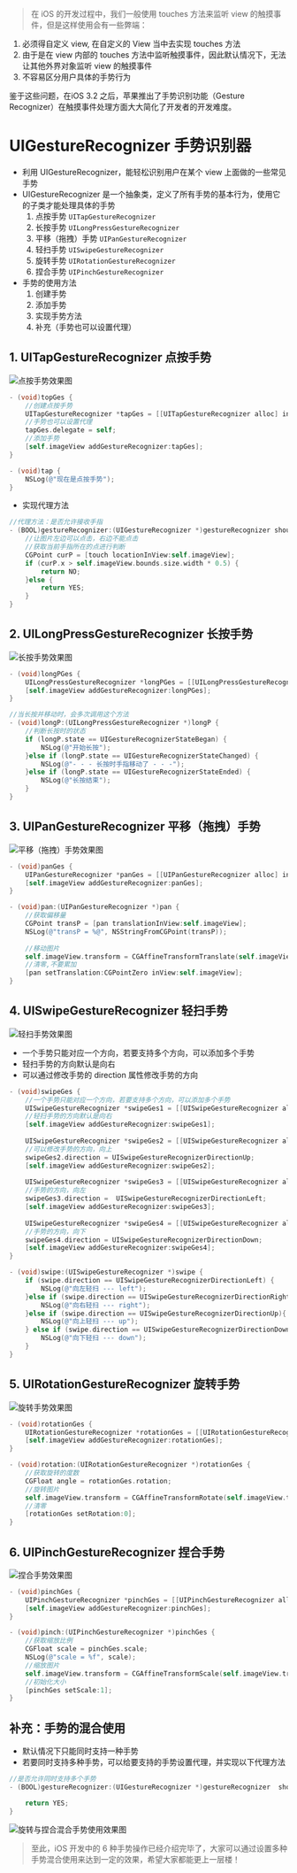 > 在 iOS 的开发过程中，我们一般使用 touches 方法来监听 view 的触摸事件，但是这样使用会有一些弊端：

1. 必须得自定义 view, 在自定义的 View 当中去实现 touches 方法
2. 由于是在 view 内部的 touches 方法中监听触摸事件，因此默认情况下，无法让其他外界对象监听 view 的触摸事件
3. 不容易区分用户具体的手势行为
	

鉴于这些问题，在iOS 3.2 之后，苹果推出了手势识别功能（Gesture Recognizer）在触摸事件处理方面大大简化了开发者的开发难度。

# UIGestureRecognizer 手势识别器

- 利用 UIGestureRecognizer，能轻松识别用户在某个 view 上面做的一些常见手势
- UIGestureRecognizer 是一个抽象类，定义了所有手势的基本行为，使用它的子类才能处理具体的手势
    1. 点按手势 `UITapGestureRecognizer`
    2. 长按手势 `UILongPressGestureRecognizer`
    3. 平移（拖拽）手势 `UIPanGestureRecognizer`
    4. 轻扫手势 `UISwipeGestureRecognizer`
    5. 旋转手势 `UIRotationGestureRecognizer`
    6. 捏合手势 `UIPinchGestureRecognizer`
- 手势的使用方法
    1. 创建手势
    2. 添加手势
    3. 实现手势方法
    4. 补充（手势也可以设置代理）

## 1. UITapGestureRecognizer 点按手势

![点按手势效果图](https://tva1.sinaimg.cn/large/006y8mN6gy1g8qtug35xzg30h80atn0s.gif)

```objective-c
- (void)topGes {
    //创建点按手势
    UITapGestureRecognizer *tapGes = [[UITapGestureRecognizer alloc] initWithTarget:self action:@selector(tap)];
    //手势也可以设置代理
    tapGes.delegate = self;
    //添加手势
    [self.imageView addGestureRecognizer:tapGes];
}

- (void)tap {
    NSLog(@"现在是点按手势");
}
```

- 实现代理方法

```objective-c
//代理方法：是否允许接收手指
- (BOOL)gestureRecognizer:(UIGestureRecognizer *)gestureRecognizer shouldReceiveTouch:(UITouch *)touch {
    //让图片左边可以点击，右边不能点击
    //获取当前手指所在的点进行判断
    CGPoint curP = [touch locationInView:self.imageView];
    if (curP.x > self.imageView.bounds.size.width * 0.5) {
        return NO;
    }else {
        return YES;
    }
}
```

## 2. UILongPressGestureRecognizer 长按手势

![长按手势效果图](https://tva1.sinaimg.cn/large/006y8mN6gy1g8qtugzhrzg30h80atk7r.gif)

```objective-c
- (void)longPGes {
    UILongPressGestureRecognizer *longPGes = [[UILongPressGestureRecognizer alloc]initWithTarget:self action:@selector(longP:)];
    [self.imageView addGestureRecognizer:longPGes];
}

//当长按并移动时，会多次调用这个方法
- (void)longP:(UILongPressGestureRecognizer *)longP {
    //判断长按时的状态
    if (longP.state == UIGestureRecognizerStateBegan) {
        NSLog(@"开始长按");
    }else if (longP.state == UIGestureRecognizerStateChanged) {
        NSLog(@"- - - 长按时手指移动了 - - -");
    }else if (longP.state == UIGestureRecognizerStateEnded) {
        NSLog(@"长按结束");
    }
}
```

## 3. UIPanGestureRecognizer 平移（拖拽）手势

![平移（拖拽）手势效果图](https://tva1.sinaimg.cn/large/006y8mN6gy1g8qtuijey7g30f50adb29.gif)

```objective-c
- (void)panGes {
    UIPanGestureRecognizer *panGes = [[UIPanGestureRecognizer alloc] initWithTarget:self action:@selector(pan:)];
    [self.imageView addGestureRecognizer:panGes];
}

- (void)pan:(UIPanGestureRecognizer *)pan {
    //获取偏移量
    CGPoint transP = [pan translationInView:self.imageView];
    NSLog(@"transP = %@", NSStringFromCGPoint(transP));
    
    //移动图片
    self.imageView.transform = CGAffineTransformTranslate(self.imageView.transform, transP.x, transP.y);
    //清零,不要累加
    [pan setTranslation:CGPointZero inView:self.imageView];
}
```

## 4. UISwipeGestureRecognizer 轻扫手势

![轻扫手势效果图](https://tva1.sinaimg.cn/large/006y8mN6gy1g8qtujrjmng30f5092jz2.gif)

- 一个手势只能对应一个方向，若要支持多个方向，可以添加多个手势
- 轻扫手势的方向默认是向右
- 可以通过修改手势的 direction 属性修改手势的方向

```objective-c
- (void)swipeGes {
    //一个手势只能对应一个方向，若要支持多个方向，可以添加多个手势
    UISwipeGestureRecognizer *swipeGes1 = [[UISwipeGestureRecognizer alloc] initWithTarget:self action:@selector(swipe:)];
    //轻扫手势的方向默认是向右
    [self.imageView addGestureRecognizer:swipeGes1];
    
    UISwipeGestureRecognizer *swipeGes2 = [[UISwipeGestureRecognizer alloc] initWithTarget:self action:@selector(swipe:)];
    //可以修改手势的方向，向上
    swipeGes2.direction = UISwipeGestureRecognizerDirectionUp;
    [self.imageView addGestureRecognizer:swipeGes2];
    
    UISwipeGestureRecognizer *swipeGes3 = [[UISwipeGestureRecognizer alloc] initWithTarget:self action:@selector(swipe:)];
    //手势的方向，向左
    swipeGes3.direction =  UISwipeGestureRecognizerDirectionLeft;
    [self.imageView addGestureRecognizer:swipeGes3];
    
    UISwipeGestureRecognizer *swipeGes4 = [[UISwipeGestureRecognizer alloc] initWithTarget:self action:@selector(swipe:)];
    //手势的方向，向下
    swipeGes4.direction = UISwipeGestureRecognizerDirectionDown;
    [self.imageView addGestureRecognizer:swipeGes4];
}

- (void)swipe:(UISwipeGestureRecognizer *)swipe {
    if (swipe.direction == UISwipeGestureRecognizerDirectionLeft) {
        NSLog(@"向左轻扫 --- left");
    }else if (swipe.direction == UISwipeGestureRecognizerDirectionRight){
        NSLog(@"向右轻扫 --- right");
    }else if (swipe.direction == UISwipeGestureRecognizerDirectionUp){
        NSLog(@"向上轻扫 --- up");
    } else if (swipe.direction == UISwipeGestureRecognizerDirectionDown) {
        NSLog(@"向下轻扫 --- down");
    }
}
```

## 5. UIRotationGestureRecognizer 旋转手势

![旋转手势效果图](https://tva1.sinaimg.cn/large/006y8mN6gy1g8qtulaw7zg30f50adx6p.gif)

```objective-c
- (void)rotationGes {
    UIRotationGestureRecognizer *rotationGes = [[UIRotationGestureRecognizer alloc] initWithTarget:self action:@selector(rotation:)];
    [self.imageView addGestureRecognizer:rotationGes];
}

- (void)rotation:(UIRotationGestureRecognizer *)rotationGes {
    //获取旋转的度数
    CGFloat angle = rotationGes.rotation;
    //旋转图片
    self.imageView.transform = CGAffineTransformRotate(self.imageView.transform, angle);
    //清零
    [rotationGes setRotation:0];
}
```

## 6. UIPinchGestureRecognizer 捏合手势

![捏合手势效果图](https://tva1.sinaimg.cn/large/006y8mN6gy1g8qtuprnfvg30f50ad1kx.gif)

```objective-c
- (void)pinchGes {
    UIPinchGestureRecognizer *pinchGes = [[UIPinchGestureRecognizer alloc] initWithTarget:self action:@selector(pinch:)];
    [self.imageView addGestureRecognizer:pinchGes];
}

- (void)pinch:(UIPinchGestureRecognizer *)pinchGes {
    //获取缩放比例
    CGFloat scale = pinchGes.scale;
    NSLog(@"scale = %f", scale);
    //缩放图片
    self.imageView.transform = CGAffineTransformScale(self.imageView.transform, scale, scale);
    //初始化大小
    [pinchGes setScale:1];
}
```

## 补充：手势的混合使用

- 默认情况下只能同时支持一种手势
- 若要同时支持多种手势，可以给要支持的手势设置代理，并实现以下代理方法

```objective-c
//是否允许同时支持多个手势
- (BOOL)gestureRecognizer:(UIGestureRecognizer *)gestureRecognizer  shouldRecognizeSimultaneouslyWithGestureRecognizer:(UIGestureRecognizer *)otherGestureRecognizer {

    return YES;
}
```

![旋转与捏合混合手势使用效果图](https://tva1.sinaimg.cn/large/006y8mN6gy1g8qture9yng30fl0av7wj.gif)

> 至此，iOS 开发中的 6 种手势操作已经介绍完毕了，大家可以通过设置多种手势混合使用来达到一定的效果，希望大家都能更上一层楼！


